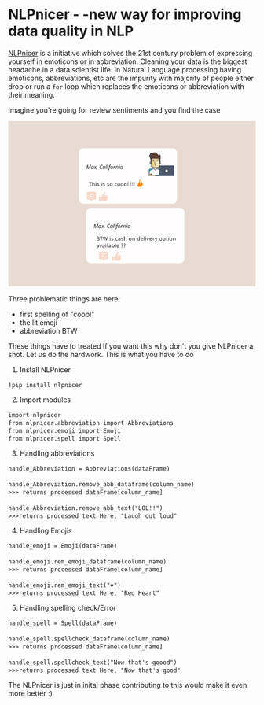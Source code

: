 # NLPnicer - -new way for improving data quality in NLP

[NLPnicer](https://pypi.org/project/nlpnicer/) is a initiative which solves the 21st century problem of expressing yourself in emoticons or in abbreviation.
Cleaning your data is the biggest headache in a data scientist life. In Natural Language processing having emoticons, abbreviations, etc are the impurity with majority of people either drop or run a `for` loop which replaces the emoticons or abbreviation with their meaning.

Imagine you're going for review sentiments and you find the case
<p align='center'>
  <img src = 'https://github.com/samarthgupta0309/nlpnicer/blob/main/images/reviewimg1.png'></img>
 </p>

Three problematic things are here: 
  * first spelling of "coool" 
  * the lit emoji  
  * abbreviation BTW

These things have to treated
If you want this why don't you give NLPnicer a shot. Let us do the hardwork. This is what you have to do
1. Install NLPnicer 
```
!pip install nlpnicer
```
2. Import modules
```
import nlpnicer
from nlpnicer.abbreviation import Abbreviations
from nlpnicer.emoji import Emoji
from nlpnicer.spell import Spell
```
3. Handling abbreviations
```
handle_Abbreviation = Abbreviations(dataFrame)

handle_Abbreviation.remove_abb_dataframe(column_name)
>>> returns processed dataFrame[column_name]

handle_Abbreviation.remove_abb_text("LOL!!")
>>>returns processed text Here, "Laugh out loud"
```
4. Handling Emojis
```
handle_emoji = Emoji(dataFrame)

handle_emoji.rem_emoji_dataframe(column_name)
>>> returns processed dataFrame[column_name]

handle_emoji.rem_emoji_text("❤️")
>>>returns processed text Here, "Red Heart"
```
5. Handling spelling check/Error
```
handle_spell = Spell(dataFrame)

handle_spell.spellcheck_dataframe(column_name)
>>> returns processed dataFrame[column_name]

handle_spell.spellcheck_text("Now that's goood")
>>>returns processed text Here, "Now that's good"
```
The NLPnicer is just in inital phase contributing to this would make it even more better :)
